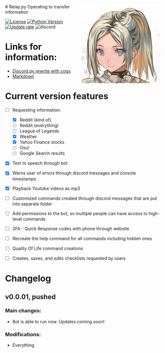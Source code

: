 <img align="right" src="relay/misc/images/icon.png">
# Relay.py
Operating to transfer information

[![License](https://img.shields.io/apm/l/vim-mode.svg)](https://img.shields.io/apm/l/vim-mode.svg) [![Python Version](https://img.shields.io/pypi/pyversions/Django.svg)](https://img.shields.io/pypi/pyversions/Django.svg) [![Update rate](https://img.shields.io/eclipse-marketplace/last-update/notepad4e.svg)](https://img.shields.io/eclipse-marketplace/last-update/notepad4e.svg) ![discord](https://img.shields.io/badge/discord-Xithrius%231318-green.svg)


# Links for information:
* [Discord.py rewrite with cogs](https://gist.github.com/EvieePy/d78c061a4798ae81be9825468fe146be)
* [Markdown](https://guides.github.com/features/mastering-markdown/)


# Current version features
- [ ] Requesting information: 
    - [x] Reddit (kind of)
    - [ ] Reddit (everything)
    - [ ] League of Legends
    - [x] Weather
    - [x] Yahoo Finance stocks
    - [ ] Osu!
    - [ ] Google Search results
- [x] Text to speech through bot
- [x] Warns user of errors through discord messages and console timestamps
- [x] Playback Youtube videos as mp3
- [ ] Customized commands created through discord messages that are put into separate folder
- [ ] Add permissions to the bot, so multiple people can have access to high-level commands
- [ ] 2FA - Quick Response codes with phone through website
- [ ] Recreate the help command for all commands including hidden ones
- [ ] Quality Of Life command creations
- [ ] Creates, saves, and edits checklists requested by users


# Changelog

## v0.0.01, pushed
### Main changes:
* Bot is able to run now. Updates coming soon!
### Modifications:
* Everything
